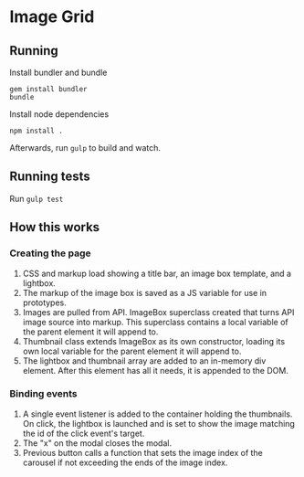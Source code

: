 # Image Grid

## Running

Install bundler and bundle

    gem install bundler
    bundle

Install node dependencies

    npm install .

Afterwards, run `gulp` to build and watch.

## Running tests

Run `gulp test`

## How this works

### Creating the page

1. CSS and markup load showing a title bar, an image box template, and a
   lightbox.
2. The markup of the image box is saved as a JS variable for use in prototypes.
3. Images are pulled from API. ImageBox superclass created that turns API image
   source into markup. This superclass contains a local variable of the parent
   element it will append to.
4. Thumbnail class extends ImageBox as its own constructor, loading its own local
   variable for the parent element it will append to.
5. The lightbox and thumbnail array are added to an in-memory div element. After
   this element has all it needs, it is appended to the DOM.

### Binding events

1. A single event listener is added to the container holding the thumbnails.
   On click, the lightbox is launched and is set to show the image matching the
   id of the click event's target.
2. The "x" on the modal closes the modal.
3. Previous button calls a function that sets the image index of the carousel if
   not exceeding the ends of the image index.
